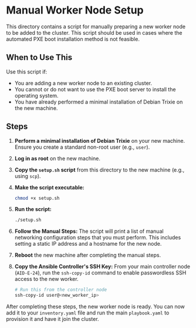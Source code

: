 # Manual Worker Node Setup

This directory contains a script for manually preparing a new worker node to be added to the cluster. This script should be used in cases where the automated PXE boot installation method is not feasible.

## When to Use This

Use this script if:

- You are adding a new worker node to an existing cluster.
- You cannot or do not want to use the PXE boot server to install the operating system.
- You have already performed a minimal installation of Debian Trixie on the new machine.

## Steps

1. **Perform a minimal installation of Debian Trixie** on your new machine. Ensure you create a standard non-root user (e.g., `user`).
2. **Log in as root** on the new machine.
3. **Copy the `setup.sh` script** from this directory to the new machine (e.g., using `scp`).
4. **Make the script executable:**

    ```bash
    chmod +x setup.sh
    ```

5. **Run the script:**

    ```bash
    ./setup.sh
    ```

6. **Follow the Manual Steps:** The script will print a list of manual networking configuration steps that you must perform. This includes setting a static IP address and a hostname for the new node.
7. **Reboot** the new machine after completing the manual steps.
8. **Copy the Ansible Controller's SSH Key:** From your main controller node (`AID-E-24`), run the `ssh-copy-id` command to enable passwordless SSH access to the new worker.

    ```bash
    # Run this from the controller node
    ssh-copy-id user@<new_worker_ip>
    ```

After completing these steps, the new worker node is ready. You can now add it to your `inventory.yaml` file and run the main `playbook.yaml` to provision it and have it join the cluster.
